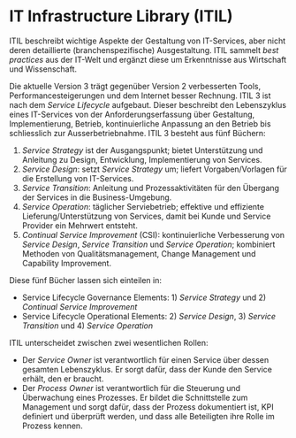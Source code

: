 # IT Infrastructure Library (ITIL)

ITIL beschreibt wichtige Aspekte der Gestaltung von IT-Services, aber nicht
deren detaillierte (branchenspezifische) Ausgestaltung. ITIL sammelt _best
practices_ aus der IT-Welt und ergänzt diese um Erkenntnisse aus Wirtschaft und
Wissenschaft.

Die aktuelle Version 3 trägt gegenüber Version 2 verbesserten Tools,
Performancesteigerungen und dem Internet besser Rechnung. ITIL 3 ist nach dem
_Service Lifecycle_ aufgebaut. Dieser beschreibt den Lebenszyklus eines
IT-Services von der Anforderungserfassung über Gestaltung, Implementierung,
Betrieb, kontinuierliche Anpassung an den Betrieb bis schliesslich zur
Ausserbetriebnahme. ITIL 3 besteht aus fünf Büchern:

1. _Service Strategy_ ist der Ausgangspunkt; bietet Unterstützung und Anleitung zu
Design, Entwicklung, Implementierung von Services.
2. _Service Design_: setzt _Service Strategy_ um; liefert Vorgaben/Vorlagen für
die Erstellung von IT-Services.
3. _Service Transition_: Anleitung und Prozessaktivitäten für den Übergang der
Services in die Business-Umgebung.
4. _Service Operation_: täglicher Serviebetrieb; effektive und effiziente
Lieferung/Unterstützung von Services, damit bei Kunde und Service Provider ein
Mehrwert entsteht.
5. _Continual Service Improvement_ (CSI): kontinuierliche Verbesserung von
_Service Design_, _Service Transition_ und _Service Operation_; kombiniert
Methoden von Qualitätsmanagement, Change Management und Capability Improvement.

Diese fünf Bücher lassen sich einteilen in:

* Service Lifecycle Governance Elements: 1) _Service Strategy_ und 2) _Continual Service Improvement_ 
* Service Lifecycle Operational Elements: 2) _Service Design_, 3) _Service Transition_ und 4) _Service Operation_

ITIL unterscheidet zwischen zwei wesentlichen Rollen:

* Der _Service Owner_ ist verantwortlich für einen Service über dessen gesamten
Lebenszyklus. Er sorgt dafür, dass der Kunde den Service erhält, den er
braucht.
* Der _Process Owner_ ist verantwortlich für die Steuerung und Überwachung eines
Prozesses. Er bildet die Schnittstelle zum Management und sorgt dafür, dass
der Prozess dokumentiert ist, KPI definiert und überprüft werden, und dass
alle Beteiligten ihre Rolle im Prozess kennen.
